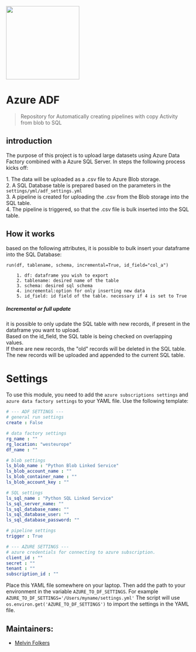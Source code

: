<img src="https://static.wixstatic.com/media/a9ca5e_825bd4d39e7d468faf735b801fa3dea4~mv2.png/v1/fill/w_1458,h_246,al_c,usm_0.66_1.00_0.01/a9ca5e_825bd4d39e7d468faf735b801fa3dea4~mv2.png" width="200">

# Azure ADF

> Repository for Automatically creating pipelines with copy Activity from blob to SQL

## introduction

The purpose of this project is to upload large datasets using Azure Data Factory combined with a Azure SQL Server. 
In steps the following process kicks off:<p>
    1. The data will be uploaded as a .csv file to Azure Blob storage.<br>
    2. A SQL Database table is prepared based on the parameters in the `settings/yml/adf_settings.yml`<br>
    3. A pipeline is created for uploading the .csv from the Blob storage into the SQL table.<br>
    4. The pipeline is triggered, so that the .csv file is bulk inserted into the SQL table.<br>

## How it works

based on the following attributes, it is possible to bulk insert your dataframe into the SQL Database:

`run(df, tablename, schema, incremental=True, id_field="col_a")`

        1. df: dataframe you wish to export
        2. tablename: desired name of the table 
        3. schema: desired sql schema
        4. incremental:option for only inserting new data
        5. id_field: id field of the table. necessary if 4 is set to True

##### Incremental or full update
it is possible to only update the SQL table with new records, if present in the dataframe you want to upload.<br>
Based on the id_field, the SQL table is being checked on overlapping values.<br>
If there are new records, the "old" records will be deleted in the SQL table. <br>
The new records will be uploaded and appended to the current SQL table.

# Settings
To use this module, you need to add the `azure subscriptions settings` and `azure data factory settings` to your YAML file.
Use the following template:
```yaml
# --- ADF SETTINGS ---
# general run settings
create : False

# data factory settings
rg_name : ""
rg_location: "westeurope"
df_name : ""

# blob settings
ls_blob_name : "Python Blob Linked Service"
ls_blob_account_name : ""
ls_blob_container_name : ""
ls_blob_account_key : ""

# SQL settings
ls_sql_name : "Python SQL Linked Service"
ls_sql_server_name: ""
ls_sql_database_name: ""
ls_sql_database_user: ""
ls_sql_database_password: ""

# pipeline settings
trigger : True

# --- AZURE SETTINGS ---
# azure credentials for connecting to azure subscription.
client_id : ""
secret : ""
tenant : ""
subscription_id : ""
```

Place this YAML file somewhere on your laptop. Then add the path to your environment in the variable `AZURE_TO_DF_SETTINGS`. 
For example `AZURE_TO_DF_SETTINGS='/Users/myname/settings.yml'`
The script will use `os.environ.get('AZURE_TO_DF_SETTINGS')` to import the settings in the YAML file.

## Maintainers:
- [Melvin Folkers](https://github.com/melvinfolkers)
